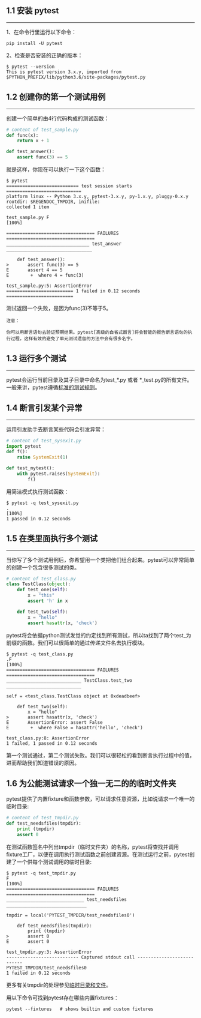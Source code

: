 ## 1.1 安装 pytest
***

1、在命令行里运行以下命令：

```
pip install -U pytest
```

2、检查是否安装的正确的版本：

```
$ pytest --version
This is pytest version 3.x.y, imported from $PYTHON_PREFIX/lib/python3.6/site-packages/pytest.py
```

## 1.2 创建你的第一个测试用例
***

创建一个简单的由4行代码构成的测试函数：
```python
# content of test_sample.py
def func(x):
    return x + 1

def test_answer():
    assert func(3) == 5
```

就是这样，你现在可以执行一下这个函数：

```
$ pytest
=========================== test session starts ============================
platform linux -- Python 3.x.y, pytest-3.x.y, py-1.x.y, pluggy-0.x.y
rootdir: $REGENDOC_TMPDIR, inifile:
collected 1 item

test_sample.py F                                                     [100%]

================================= FAILURES =================================
_______________________________ test_answer ________________________________

    def test_answer():
>       assert func(3) == 5
E       assert 4 == 5
E        +  where 4 = func(3)

test_sample.py:5: AssertionError
========================= 1 failed in 0.12 seconds =========================
```

测试返回一个失败，是因为func(3)不等于5。

```
注意： 

你可以用断言语句去验证预期结果。pytest[高级的自省式断言]将会智能的报告断言语句的执行过程，这样有效的避免了单元测试遗留的方法中会有很多名字。
```
## 1.3 运行多个测试
***
pytest会运行当前目录及其子目录中命名为test_*.py 或者 *_test.py的所有文件。一般来讲，pytest遵循[标准的测试规则](https://docs.pytest.org/en/latest/goodpractices.html#test-discovery)。
## 1.4 断言引发某个异常
***
运用引发助手去断言某些代码会引发异常：
```python
# content of test_sysexit.py
import pytest
def f():
    raise SystemExit(1)

def test_mytest():
    with pytest.raises(SystemExit):
        f()
```
用简洁模式执行测试函数：
```
$ pytest -q test_sysexit.py
.                                                                    [100%]
1 passed in 0.12 seconds
```
## 1.5 在类里面执行多个测试
***
当你写了多个测试用例后，你希望用一个类把他们组合起来。pytest可以非常简单的创建一个包含很多测试的类。
```python
# content of test_class.py
class TestClass(object):
    def test_one(self):
        x = "this"
        assert 'h' in x

    def test_two(self):
        x = "hello"
        assert hasattr(x, 'check')
```
pytest将会依据python测试发觉的约定找到所有测试，所以ta找到了两个test_为前缀的函数。我们可以很简单的通过传递文件名去执行模块。
```
$ pytest -q test_class.py
.F                                                                   [100%]
================================= FAILURES =================================
____________________________ TestClass.test_two ____________________________

self = <test_class.TestClass object at 0xdeadbeef>

    def test_two(self):
        x = "hello"
>       assert hasattr(x, 'check')
E       AssertionError: assert False
E        +  where False = hasattr('hello', 'check')

test_class.py:8: AssertionError
1 failed, 1 passed in 0.12 seconds
```
第一个测试通过，第二个测试失败。我们可以很轻松的看到断言执行过程中的值，进而帮助我们知道错误的原因。
## 1.6 为公能测试请求一个独一无二的的临时文件夹

pytest提供了内置fixture和函数参数，可以请求任意资源，比如说请求一个唯一的临时目录:
```python
# content of test_tmpdir.py
def test_needsfiles(tmpdir):
    print (tmpdir)
    assert 0
```
在测试函数签名中列出tmpdir（临时文件夹）的名称，pytest将查找并调用fixture工厂，以便在调用执行测试函数之前创建资源。在测试运行之前，pytest创建了一个供每个测试调用的临时目录:
```
$ pytest -q test_tmpdir.py
F                                                                    [100%]
================================= FAILURES =================================
_____________________________ test_needsfiles ______________________________

tmpdir = local('PYTEST_TMPDIR/test_needsfiles0')

    def test_needsfiles(tmpdir):
        print (tmpdir)
>       assert 0
E       assert 0

test_tmpdir.py:3: AssertionError
--------------------------- Captured stdout call ---------------------------
PYTEST_TMPDIR/test_needsfiles0
1 failed in 0.12 seconds
```
更多有关tmpdir的处理参见[临时目录和文件](https://docs.pytest.org/en/latest/tmpdir.html#tmpdir-handling)。

用以下命令可找到pytest存在哪些内置fixtures：
```
pytest --fixtures   # shows builtin and custom fixtures
```
